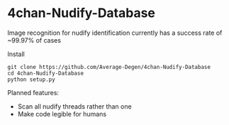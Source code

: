 # 4chan-Nudify-Database

Image recognition for nudify identification currently has a success rate of ~99.97% of cases

Install
```
git clone https://github.com/Average-Degen/4chan-Nudify-Database
cd 4chan-Nudify-Database
python setup.py
```

Planned features:
- Scan all nudify threads rather than one
- Make code legible for humans
